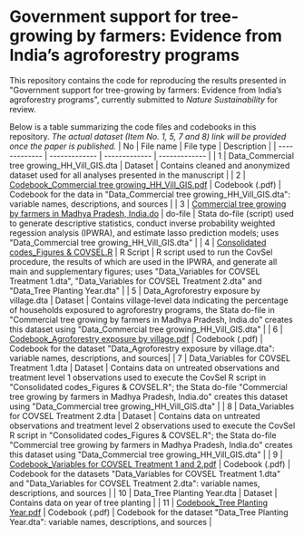 # Government support for tree-growing by farmers: Evidence from India’s agroforestry programs
This repository contains the code for reproducing the results presented in "Government support for tree-growing by farmers: Evidence from India’s agroforestry programs", currently submitted to *Nature Sustainability* for review.

Below is a table summarizing the code files and codebooks in this repository. *The actual dataset (Item No. 1, 5, 7 and 8) link will be provided once the paper is published.*
| No | File name  | File type | Description |
| ------------- | ------------- | ------------- | ------------- |
| 1 | Data_Commercial tree growing_HH_Vill_GIS.dta | Dataset  | Contains cleaned and anonymized dataset used for all analyses presented in the manuscript |
| 2 | [Codebook_Commercial tree growing_HH_Vill_GIS.pdf](https://github.com/zhixianluo/IndiaAgroforestry/tree/main/code) | Codebook (.pdf)  | Codebook for the data in "Data_Commercial tree growing_HH_Vill_GIS.dta": variable names, descriptions, and sources |
| 3 | [Commercial tree growing by farmers in Madhya Pradesh, India.do](https://github.com/zhixianluo/IndiaAgroforestry/tree/main/code)  | do-file  | Stata do-file (script) used to generate descriptive statistics, conduct inverse probability weighted regession analysis (IPWRA), and estimate lasso prediction models; uses "Data_Commercial tree growing_HH_Vill_GIS.dta" |
| 4 | [Consolidated codes_Figures & COVSEL.R](https://github.com/zhixianluo/IndiaAgroforestry/tree/main/code) | R Script | R script used to run the CovSel procedure, the results of which are used in the IPWRA, and generate all main and supplementary figures; uses "Data_Variables for COVSEL Treatment 1.dta", "Data_Variables for COVSEL Treatment 2.dta" and "Data_Tree Planting Year.dta" |
| 5 | Data_Agroforestry exposure by village.dta | Dataset | Contains village-level data indicating the percentage of households exposured to agroforestry programs, the Stata do-file in "Commercial tree growing by farmers in Madhya Pradesh, India.do" creates this dataset using "Data_Commercial tree growing_HH_Vill_GIS.dta" |
| 6 | [Codebook_Agroforestry exposure by village.pdf](https://github.com/zhixianluo/IndiaAgroforestry/tree/main/code) | Codebook (.pdf) | Codebook for the dataset "Data_Agroforestry exposure by village.dta": variable names, descriptions, and sources|
| 7 | Data_Variables for COVSEL Treatment 1.dta | Dataset | Contains data on untreated observations and treatment level 1 observations used to execute the CovSel R script in "Consolidated codes_Figures & COVSEL.R"; the Stata do-file "Commercial tree growing by farmers in Madhya Pradesh, India.do" creates this dataset using "Data_Commercial tree growing_HH_Vill_GIS.dta" |
| 8 | Data_Variables for COVSEL Treatment 2.dta | Dataset | Contains data on untreated observations and treatment level 2 observations used to execute the CovSel R script in "Consolidated codes_Figures & COVSEL.R"; the Stata do-file "Commercial tree growing by farmers in Madhya Pradesh, India.do" creates this dataset using "Data_Commercial tree growing_HH_Vill_GIS.dta" |
| 9 | [Codebook_Variables for COVSEL Treatment 1 and 2.pdf](https://github.com/zhixianluo/IndiaAgroforestry/tree/main/code) | Codebook (.pdf) | Codebook for the datasets "Data_Variables for COVSEL Treatment 1.dta" and "Data_Variables for COVSEL Treatment 2.dta": variable names, descriptions, and sources |
| 10 | Data_Tree Planting Year.dta | Dataset | Contains data on year of tree planting |
| 11 | [Codebook_Tree Planting Year.pdf](https://github.com/zhixianluo/IndiaAgroforestry/tree/main/code) | Codebook (.pdf) | Codebook for the dataset "Data_Tree Planting Year.dta": variable names, descriptions, and sources |
